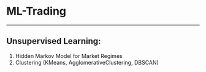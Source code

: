 # ML-Trading
-----

## Unsupervised Learning:
1) Hidden Markov Model for Market Regimes
2) Clustering (KMeans, AgglomerativeClustering, DBSCAN)

